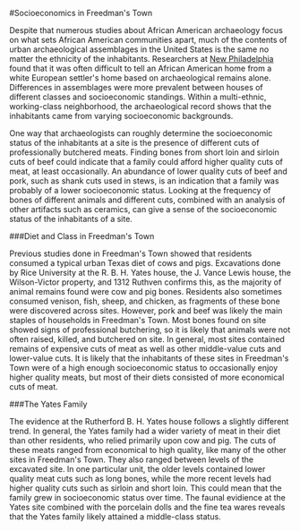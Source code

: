 #Socioeconomics in Freedman's Town

Despite that numerous studies about African American archaeology focus on what sets African American communities apart, much of the contents of urban archaeological assemblages in the United States is the same no matter the ethnicity of the inhabitants. Researchers at [New Philadelphia](http://www.histarch.illinois.edu/NP/history.html) found that it was often difficult to tell an African American home from a white European settler's home based on archaeological remains alone. Differences in assemblages were more prevalent between houses of different classes and socioeconomic standings. Within a multi-ethnic, working-class neighborhood, the archaeological record shows that the inhabitants came from varying socioeconomic backgrounds. 

One way that archaeologists can roughly determine the socioeconomic status of the inhabitants at a site is the presence of different cuts of professionally butchered meats. Finding bones from short loin and sirloin cuts of beef could indicate that a family could afford higher quality cuts of meat, at least occasionally. An abundance of lower quality cuts of beef and pork, such as shank cuts used in stews, is an indication that a family was probably of a lower socioeconomic status. Looking at the frequency of bones of different animals and different cuts, combined with an analysis of other artifacts such as ceramics, can give a sense of the socioeconomic status of the inhabitants of a site. 

###Diet and Class in Freedman's Town

Previous studies done in Freedman's Town showed that residents consumed a typical urban Texas diet of cows and pigs. Excavations done by Rice University at the R. B. H. Yates house, the J. Vance Lewis house, the Wilson-Victor property, and 1312 Ruthven confirms this, as the majority of animal remains found were cow and pig bones. Residents also sometimes consumed venison, fish, sheep, and chicken, as fragments of these bone were discovered across sites. However, pork and beef was likely the main staples of households in Freedman's Town. Most bones found on site showed signs of professional butchering, so it is likely that animals were not often raised, killed, and butchered on site. In general, most sites contained remains of expensive cuts of meat as well as other middle-value cuts and lower-value cuts. It is likely that the inhabitants of these sites in Freedman's Town were of a high enough socioeconomic status to occasionally enjoy higher quality meats, but most of their diets consisted of more economical cuts of meat. 

###The Yates Family

The evidence at the Rutherford B. H. Yates house follows a slightly different trend. In general, the Yates family had a wider variety of meat in their diet than other residents, who relied primarily upon cow and pig. The cuts of these meats ranged from economical to high quality, like many of the other sites in Freedman's Town. They also ranged between levels of the excavated site. In one particular unit, the older levels contained lower quality meat cuts such as long bones, while the more recent levels had higher quality cuts such as sirloin and short loin. This could mean that the family grew in socioeconomic status over time. The faunal evidience at the Yates site combined with the porcelain dolls and the fine tea wares reveals that the Yates family likely attained a middle-class status. 
